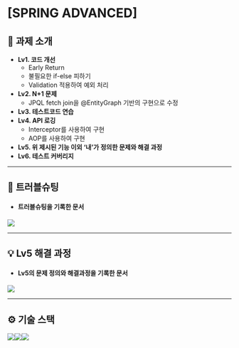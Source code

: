 # [SPRING ADVANCED]

## 📖 과제 소개
- **Lv1. 코드 개선**
  - Early Return
  - 불필요한 if-else 피하기
  - Validation 적용하여 예외 처리
- **Lv2. N+1 문제**
  - JPQL fetch join을 @EntityGraph 기반의 구현으로 수정
- **Lv3. 테스트코드 연습**
- **Lv4. API 로깅**
  - Interceptor를 사용하여 구현
  - AOP를 사용하여 구현
- **Lv5. 위 제시된 기능 이외 ‘내’가 정의한 문제와 해결 과정**
- **Lv6. 테스트 커버리지**

---
## 🧩 트러블슈팅
- #### 트러블슈팅을 기록한 문서
<a href="https://velog.io/@yyrkk/TIL-CH4-TROUBLESHOOTING" target="_blank">
<img src="https://img.shields.io/badge/spring advanced 트러블슈팅-193440.svg?style=for-the-badge"/>
</a>

---
## 💡 Lv5 해결 과정
- #### Lv5의 문제 정의와 해결과정을 기록한 문서
<a href="https://velog.io/@yyrkk/spring-advanced-Lv5" target="_blank">
<img src="https://img.shields.io/badge/Lv5 해결 과정-758694.svg?style=for-the-badge"/>
</a>

---
## ⚙️ 기술 스택
<img src="https://img.shields.io/badge/java-007396?style=for-the-badge&logo=OpenJDK&logoColor=white"><img src="https://img.shields.io/badge/Spring-6DB33F?style=for-the-badge&logo=Spring&logoColor=green"><img src="https://img.shields.io/badge/springboot-6DB33F?style=for-the-badge&logo=springboot&logoColor=white">
